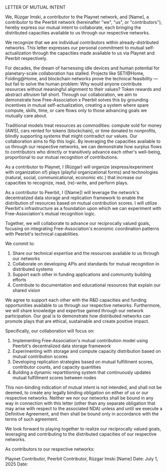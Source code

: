 LETTER OF MUTUAL INTENT

We, Rüzgar Imski, a contributor to the Playnet network, and [Name], a contributor to the Peerbit network (hereinafter "we", "us", or "contributors"), hereby express our mutual intent to collaborate, each bringing the distributed capacities available to us through our respective networks.

We recognize that we are individual contributors within already-distributed networks. This letter expresses our personal commitment to mutual self-actualization through the capacities made available to us via Playnet and Peerbit respectively.

For decades, the dream of harnessing idle devices and human potential for planetary-scale collaboration has stalled. Projects like SETI@Home, Folding@Home, and blockchain networks prove the technical feasibility — but fail to solve the human problem: Why would anyone contribute resources without meaningful alignment to their values? Token rewards and abstract altruism fall short. Through our collaboration, we aim to demonstrate how Free-Association x Peerbit solves this by grounding incentives in mutual self-actualization, creating a system where spare compute, skills, time, or care flows only to those advancing goals we mutually care about.

Traditional models treat resources as commodities: compute sold for money (AWS), cars rented for tokens (blockchain), or time donated to nonprofits, blindly supporting systems that might contradict our values. Our collaboration aims to flip this logic. By leveraging the capacities available to us through our respective networks, we can demonstrate how surplus flows to contributors who directly or transitively advance each other's well-being, proportional to our mutual recognition of contributions.

As a contributor to Playnet, I (Rüzgar) will organize (express/experiment with organization of) plays (playful organizational forms) and technologies (natural, social, communicational, economic etc.) that increase our capacities to recognize, read, (re)-write, and perform plays.

As a contributor to Peerbit, I ([Name]) will leverage the network's decentralized data storage and replication framework to enable the distribution of resources based on mutual contribution scores. I will utilize Peerbit's infrastructure as a foundation upon which we can experiment with Free-Association's mutual recognition logic.

Together, we will collaborate to advance our reciprocally valued goals, focusing on integrating Free-Association's economic coordination patterns with Peerbit's technical capabilities.

We commit to:

1. Share our technical expertise and the resources available to us through our networks
2. Collaborate on developing APIs and standards for mutual recognition in distributed systems
3. Support each other in funding applications and community building efforts
4. Contribute to documentation and educational resources that explain our shared vision

We agree to support each other with the R&D capacities and funding opportunities available to us through our respective networks. Furthermore, we will share knowledge and expertise gained through our network participation. Our goal is to demonstrate how distributed networks can promote plays that are ethical, sustainable and create positive impact.

Specifically, our collaboration will focus on:

1. Implementing Free-Association's mutual contribution model using Peerbit's decentralized data storage framework
2. Experimenting with storage and compute capacity distribution based on mutual contribution scores
3. Developing replication strategies based on mutual fulfillment scores, contributor counts, and capacity quantities
4. Building a dynamic repartitioning system that continuously updates mutual fulfillment scores between nodes

This non-binding indication of mutual intent is not intended, and shall not be deemed, to create any legally binding obligation on either of us or our respective networks. Neither we nor our networks shall be bound in any way in connection with this letter (other than any separate obligation that may arise with respect to the associated NDA) unless and until we execute a Definitive Agreement, and then shall be bound only in accordance with the terms of such agreement.

We look forward to playing together to realize our reciprocally valued goals, leveraging and contributing to the distributed capacities of our respective networks.

As contributors to our respective networks:

Playnet Contributor, Peerbit Contributor,
Rüzgar Imski [Name]
Date: July 1, 2025 Date:
